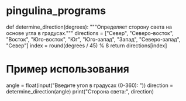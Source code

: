 # pingulina_programs 
def determine_direction(degrees):
    """Определяет сторону света на основе угла в градусах."""
    directions = ["Север", "Северо-восток", "Восток", "Юго-восток", "Юг", "Юго-запад", "Запад", "Северо-запад", "Север"]
    index = round(degrees / 45) % 8
    return directions[index]
# Пример использования
angle = float(input("Введите угол в градусах (0-360): ")) 
direction = determine_direction(angle) 
print("Сторона света:", direction)  
